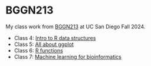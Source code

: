 # BGGN213
My class work from [BGGN213](https://bioboot.github.io/bggn213_F24/) at UC San Diego Fall 2024.

- Class 4: [Intro to R data structures]()
- Class 5: [All about ggplot]()
- Class 6: [R functions]()
- Class 7: [Machine learning for bioinformatics](https://github.com/angelicarock/bggn213_github/blob/main/lab7/Lab7/lab7.qmd)

